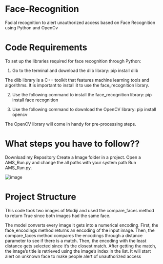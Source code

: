 # Face-Recognition
Facial recognition to alert unauthorized access based on Face Recognition using Python and OpenCv


# Code Requirements
To set up the libraries required for face recognition through Python:

1. Go to the terminal and download the dlib library:
pip install dlib

The dlib library is a C++ toolkit that features machine learning tools and algorithms. It is important to install it to use the face_recognition library.

2. Use the following command to install the face_recognition library:
pip install face recognition

3. Use the following command to download the OpenCV library:
pip install opencv

The OpenCV library will come in handy for pre-processing steps.

# What steps you have to follow??
Download my Repository
Create a Image folder in a project.
Open a AMS_Run.py and change the all paths with your system path
Run AMS_Run.py.

![image](https://github.com/Priyanka291988/Face-Recognition/assets/141348892/085e254b-f83d-4fb6-99a2-a3cadfe1677e)

# Project Structure
This code took two images of Modiji and used the compare_faces method to return True since both images had the same face. 

The model converts every image it gets into a numerical encoding. First, the face_encodings method returns an encoding of the input image. Then, the compare_faces method compares the encodings through a distance parameter to see if there is a match. Then, the encoding with the least distance gets selected since it’s the closest match. After getting the match, the image’s title is retrieved using the image’s index in the list. It will start alert on unknown face to make people alert of unauthorized access
